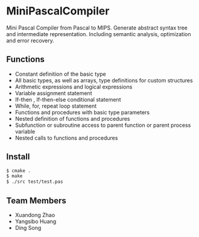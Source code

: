 # MiniPascalCompiler

Mini Pascal Compiler from Pascal to MIPS. Generate abstract syntax tree and intermediate representation. Including semantic analysis, optimization and error recovery.

## Functions
- Constant definition of the basic type
- All basic types, as well as arrays, type definitions for custom structures
- Arithmetic expressions and logical expressions
- Variable assignment statement
- If-then , If-then-else conditional statement
- While, for, repeat loop statement
- Functions and procedures with basic type parameters
- Nested definition of functions and procedures
- Subfunction or subroutine access to parent function or parent process variable
- Nested calls to functions and procedures

## Install
```bash
$ cmake .
$ make
$ ./src test/test.pas
```

## Team Members

- Xuandong Zhao
- Yangsibo Huang
- Ding Song